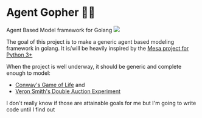 # Agent Gopher 🕵️‍♀️
Agent Based Model framework for Golang ![](https://travis-ci.org/emilyagras/agentGopher.svg?branch=master)

The goal of this project is to make a generic agent based modeling framework in golang. It is/will be heavily inspired by the [Mesa project for Python 3+](https://github.com/projectmesa)

When the project is well underway, it should be generic and complete enough to model:
- [Conway's Game of Life](https://github.com/mdwhatcott/golife) and
- [Veron Smith's Double Auction Experiment](http://www.econport.org/econport/request?page=man_io_institution_da)

I don't really know if those are attainable goals for me but I'm going to write code until I find out
